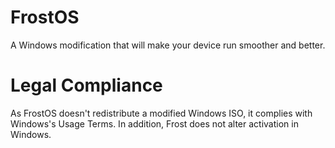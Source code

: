# FrostOS
A Windows modification that will make your device run smoother and better.

# Legal Compliance
As FrostOS doesn't redistribute a modified Windows ISO, it complies with Windows's Usage Terms. In addition, Frost does not alter activation in Windows.
